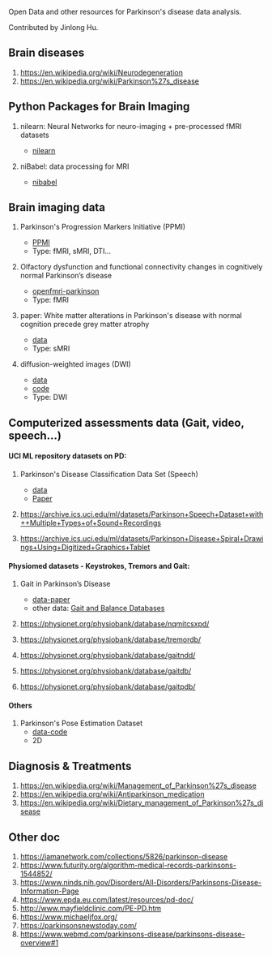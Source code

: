 Open Data and other resources for Parkinson's disease data analysis.

Contributed by Jinlong Hu.

## Brain diseases
1. https://en.wikipedia.org/wiki/Neurodegeneration
1. https://en.wikipedia.org/wiki/Parkinson%27s_disease


## Python Packages for Brain Imaging
1. nilearn: Neural Networks for neuro-imaging + pre-processed fMRI datasets 
   - [nilearn](https://nilearn.github.io/introduction.html)
   
1. niBabel: data processing for MRI
   - [nibabel](http://nipy.org/nibabel/gettingstarted.html)

## Brain imaging data
1. Parkinson's Progression Markers Initiative (PPMI)
   - [PPMI](https://www.ppmi-info.org/)
   - Type: fMRI, sMRI, DTI...

1. Olfactory dysfunction and functional connectivity changes in cognitively normal Parkinson’s disease
   - [openfmri-parkinson](https://www.openfmri.org/dataset/ds000245/)
   - Type: fMRI  

1. paper: White matter alterations in Parkinson's disease with normal cognition precede grey matter atrophy
   - [data](https://datadryad.org/resource/doi:10.5061/dryad.b4q8k)
   - Type: sMRI

1. diffusion-weighted images (DWI)
   - [data](https://www.nitrc.org/projects/parktdi/)
   - [code](https://github.com/CyclotronResearchCentre/parktdi_scripts)
   - Type: DWI


## Computerized assessments data (Gait, video, speech...)

#### UCI ML repository datasets on PD:
1. Parkinson's Disease Classification Data Set (Speech)
   - [data](https://archive.ics.uci.edu/ml/datasets/Parkinson%27s+Disease+Classification)
   - [Paper](https://www.sciencedirect.com/science/article/pii/S1568494618305799?via%3Dihub)

1. https://archive.ics.uci.edu/ml/datasets/Parkinson+Speech+Dataset+with++Multiple+Types+of+Sound+Recordings 
1. https://archive.ics.uci.edu/ml/datasets/Parkinson+Disease+Spiral+Drawings+Using+Digitized+Graphics+Tablet

#### Physiomed datasets - Keystrokes, Tremors and Gait:
1. Gait in Parkinson’s Disease
   - [data-paper](https://physionet.org/pn3/gaitpdb/)
   - other data: [Gait and Balance Databases](https://physionet.org/physiobank/database/)

1. https://physionet.org/physiobank/database/nqmitcsxpd/
1. https://physionet.org/physiobank/database/tremordb/
1. https://physionet.org/physiobank/database/gaitndd/
1. https://physionet.org/physiobank/database/gaitdb/
1. https://physionet.org/physiobank/database/gaitpdb/

#### Others

1. Parkinson's Pose Estimation Dataset
   - [data-code](https://github.com/limi44/Parkinson-s-Pose-Estimation-Dataset)
   - 2D

 
  
## Diagnosis & Treatments
1. https://en.wikipedia.org/wiki/Management_of_Parkinson%27s_disease 
1. https://en.wikipedia.org/wiki/Antiparkinson_medication 
1. https://en.wikipedia.org/wiki/Dietary_management_of_Parkinson%27s_disease

## Other doc
1. https://jamanetwork.com/collections/5826/parkinson-disease
1. https://www.futurity.org/algorithm-medical-records-parkinsons-1544852/
1. https://www.ninds.nih.gov/Disorders/All-Disorders/Parkinsons-Disease-Information-Page
1. https://www.epda.eu.com/latest/resources/pd-doc/
1. http://www.mayfieldclinic.com/PE-PD.htm
1. https://www.michaeljfox.org/
1. https://parkinsonsnewstoday.com/
1. https://www.webmd.com/parkinsons-disease/parkinsons-disease-overview#1
